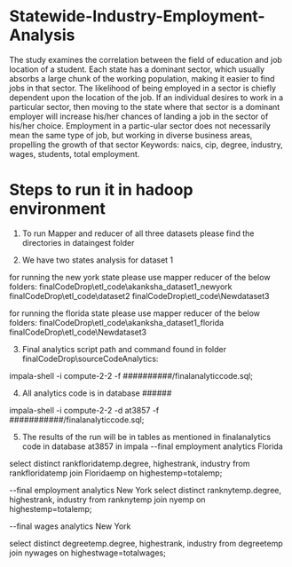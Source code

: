 # Statewide-Industry-Employment-Analysis
The study examines the correlation between the field of education and job location of a student. Each state has a dominant sector, which usually absorbs a large chunk of the working population, making it easier to find jobs in that sector. The likelihood of being employed in a sector is chiefly dependent upon the location of the job. If an individual desires to work in a particular sector, then moving to the state where that sector is a dominant employer will increase his/her chances of landing a job in the sector of his/her choice. Employment in a partic-ular sector does not necessarily mean the same type of job, but working in diverse business areas, propelling the growth of that sector
Keywords: naics, cip, degree, industry, wages, students, total employment.

# Steps to run it in hadoop environment 
1) To run Mapper and reducer of all three datasets please find the directories in dataingest folder

2) We have two states analysis for dataset 1

for running the new york state please use mapper reducer of the below folders:
finalCodeDrop\etl_code\akanksha_dataset1_newyork
finalCodeDrop\etl_code\dataset2
finalCodeDrop\etl_code\Newdataset3

for running the florida state please use mapper reducer of the below folders:
finalCodeDrop\etl_code\akanksha_dataset1_florida
finalCodeDrop\etl_code\Newdataset3

3) Final analytics script path and command found in folder finalCodeDrop\sourceCodeAnalytics:

impala-shell -i  compute-2-2 -f ##########/finalanalyticcode.sql;

4) All analytics code is in database ######

impala-shell -i  compute-2-2 -d at3857 -f ###########/finalanalyticcode.sql;

5) The results of the run will be in tables as mentioned in finalanalytics code in database at3857 in impala
--final employment analytics Florida

select distinct rankfloridatemp.degree, highestrank, industry from rankfloridatemp join Floridaemp on highestemp=totalemp;

--final employment analytics New York
select distinct ranknytemp.degree, highestrank, industry from ranknytemp join nyemp on highestemp=totalemp;

--final wages analytics New York

select distinct degreetemp.degree, highestrank, industry from degreetemp join nywages on highestwage=totalwages;
